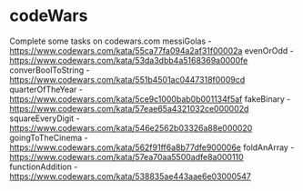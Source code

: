# codeWars
Complete some tasks on codewars.com
messiGolas - https://www.codewars.com/kata/55ca77fa094a2af31f00002a
evenOrOdd - https://www.codewars.com/kata/53da3dbb4a5168369a0000fe
converBoolToString - https://www.codewars.com/kata/551b4501ac0447318f0009cd
quarterOfTheYear - https://www.codewars.com/kata/5ce9c1000bab0b001134f5af
fakeBinary - https://www.codewars.com/kata/57eae65a4321032ce000002d
squareEveryDigit - https://www.codewars.com/kata/546e2562b03326a88e000020
goingToTheCinema - https://www.codewars.com/kata/562f91ff6a8b77dfe900006e
foldAnArray - https://www.codewars.com/kata/57ea70aa5500adfe8a000110
functionAddition - https://www.codewars.com/kata/538835ae443aae6e03000547
